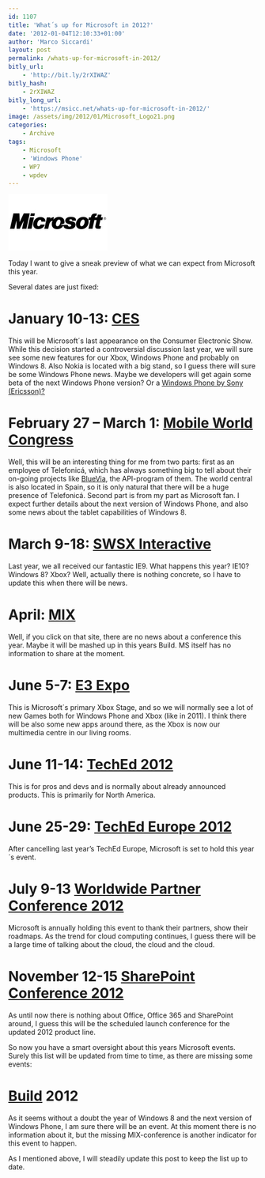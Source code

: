 ```yaml
---
id: 1107
title: 'What´s up for Microsoft in 2012?'
date: '2012-01-04T12:10:33+01:00'
author: 'Marco Siccardi'
layout: post
permalink: /whats-up-for-microsoft-in-2012/
bitly_url:
    - 'http://bit.ly/2rXIWAZ'
bitly_hash:
    - 2rXIWAZ
bitly_long_url:
    - 'https://msicc.net/whats-up-for-microsoft-in-2012/'
image: /assets/img/2012/01/Microsoft_Logo21.png
categories:
    - Archive
tags:
    - Microsoft
    - 'Windows Phone'
    - WP7
    - wpdev
---
```


![MSlogoBlog](/assets/img/2012/01/MSlogoBlog1.jpg "MSlogoBlog")

Today I want to give a sneak preview of what we can expect from Microsoft this year.

Several dates are just fixed:

# January 10-13: [CES](http://www.cesweb.org/)

This will be Microsoft´s last appearance on the Consumer Electronic Show. While this decision started a controversial discussion last year, we will sure see some new features for our Xbox, Windows Phone and probably on Windows 8. Also Nokia is located with a big stand, so I guess there will sure be some Windows Phone news. Maybe we developers will get again some beta of the next Windows Phone version? Or a [Windows Phone by Sony (Ericsson)?](http://www.wpcentral.com/wild-speculation-post-sony-ericsson-windows-phone-next-week-ces)

# February 27 – March 1: [Mobile World Congress](http://www.mobileworldcongress.com/)

Well, this will be an interesting thing for me from two parts: first as an employee of Telefonicá, which has always something big to tell about their on-going projects like [BlueVia](https://bluevia.com/en/), the API-program of them. The world central is also located in Spain, so it is only natural that there will be a huge presence of Telefonicá. Second part is from my part as Microsoft fan. I expect further details about the next version of Windows Phone, and also some news about the tablet capabilities of Windows 8.

# March 9-18: [SWSX Interactive](http://sxsw.com/)

Last year, we all received our fantastic IE9. What happens this year? IE10? Windows 8? Xbox? Well, actually there is nothing concrete, so I have to update this when there will be news.

# April: [MIX](http://visitmix.com/)

Well, if you click on that site, there are no news about a conference this year. Maybe it will be mashed up in this years Build. MS itself has no information to share at the moment.

# June 5-7: [E3 Expo](http://www.e3expo.com/)

This is Microsoft´s primary Xbox Stage, and so we will normally see a lot of new Games both for Windows Phone and Xbox (like in 2011). I think there will be also some new apps around there, as the Xbox is now our multimedia centre in our living rooms.

# June 11-14: **[TechEd 2012](http://northamerica.msteched.com)** 

This is for pros and devs and is normally about already announced products. This is primarily for North America.

# June 25-29: **[TechEd Europe 2012](http://www.microsoft.com/europe/teched/)** 

After cancelling last year’s TechEd Europe, Microsoft is set to hold this year´s event.

# July 9-13 **[Worldwide Partner Conference 2012](http://www.linkedin.com/groups/Microsoft-Worldwide-Partner-Conference-2012-2639423)**

Microsoft is annually holding this event to thank their partners, show their roadmaps. As the trend for cloud computing continues, I guess there will be a large time of talking about the cloud, the cloud and the cloud.

# November 12-15 **[SharePoint Conference 2012](http://www.mssharepointconference.com/Pages/default.aspx)** 

As until now there is nothing about Office, Office 365 and SharePoint around, I guess this will be the scheduled launch conference for the updated 2012 product line.

So now you have a smart oversight about this years Microsoft events. Surely this list will be updated from time to time, as there are missing some events:

# **[Build](http://www.buildwindows.com/) 2012**

As it seems without a doubt the year of Windows 8 and the next version of Windows Phone, I am sure there will be an event. At this moment there is no information about it, but the missing MIX-conference is another indicator for this event to happen.

As I mentioned above, I will steadily update this post to keep the list up to date.